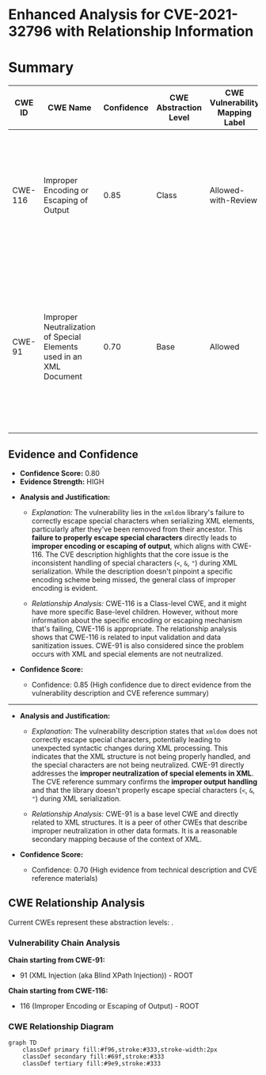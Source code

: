 # Enhanced Analysis for CVE-2021-32796 with Relationship Information

# Summary
| CWE ID | CWE Name | Confidence | CWE Abstraction Level | CWE Vulnerability Mapping Label | CWE-Vulnerability Mapping Notes |
|---|---|---|---|---|---|
| CWE-116 | Improper Encoding or Escaping of Output | 0.85 | Class | Allowed-with-Review | The product prepares a structured message for communication with another component, but encoding or escaping of the data is either missing or done incorrectly. |
| CWE-91 | Improper Neutralization of Special Elements used in an XML Document | 0.70 | Base | Allowed | The product does not properly neutralize special elements that are used in XML, allowing attackers to modify the syntax, content, or commands of the XML before it is processed by an end system. |

## Evidence and Confidence

*   **Confidence Score:** 0.80
*   **Evidence Strength:** HIGH

- **Analysis and Justification:**
  - *Explanation:* The vulnerability lies in the `xmldom` library's failure to correctly escape special characters when serializing XML elements, particularly after they've been removed from their ancestor. This **failure to properly escape special characters** directly leads to **improper encoding or escaping of output**, which aligns with CWE-116. The CVE description highlights that the core issue is the inconsistent handling of special characters (`<`, `&`, `"`) during XML serialization.  While the description doesn't pinpoint a specific encoding scheme being missed, the general class of improper encoding is evident.

  - *Relationship Analysis:* CWE-116 is a Class-level CWE, and it might have more specific Base-level children. However, without more information about the specific encoding or escaping mechanism that's failing, CWE-116 is appropriate. The relationship analysis shows that CWE-116 is related to input validation and data sanitization issues.  CWE-91 is also considered since the problem occurs with XML and special elements are not neutralized.

- **Confidence Score:**
  - Confidence: 0.85 (High confidence due to direct evidence from the vulnerability description and CVE reference summary)

---
- **Analysis and Justification:**
  - *Explanation:* The vulnerability description states that `xmldom` does not correctly escape special characters, potentially leading to unexpected syntactic changes during XML processing. This indicates that the XML structure is not being properly handled, and the special characters are not being neutralized. CWE-91 directly addresses the **improper neutralization of special elements in XML**. The CVE reference summary confirms the **improper output handling** and that the library doesn't properly escape special characters (`<`, `&`, `"`) during XML serialization.

  - *Relationship Analysis:* CWE-91 is a base level CWE and directly related to XML structures. It is a peer of other CWEs that describe improper neutralization in other data formats. It is a reasonable secondary mapping because of the context of XML.

- **Confidence Score:**
  - Confidence: 0.70 (High evidence from technical description and CVE reference materials)


## CWE Relationship Analysis

Current CWEs represent these abstraction levels: .


### Vulnerability Chain Analysis

**Chain starting from CWE-91:**
- 91 (XML Injection (aka Blind XPath Injection)) - ROOT


**Chain starting from CWE-116:**
- 116 (Improper Encoding or Escaping of Output) - ROOT



### CWE Relationship Diagram

```mermaid
graph TD
    classDef primary fill:#f96,stroke:#333,stroke-width:2px
    classDef secondary fill:#69f,stroke:#333
    classDef tertiary fill:#9e9,stroke:#333
```
